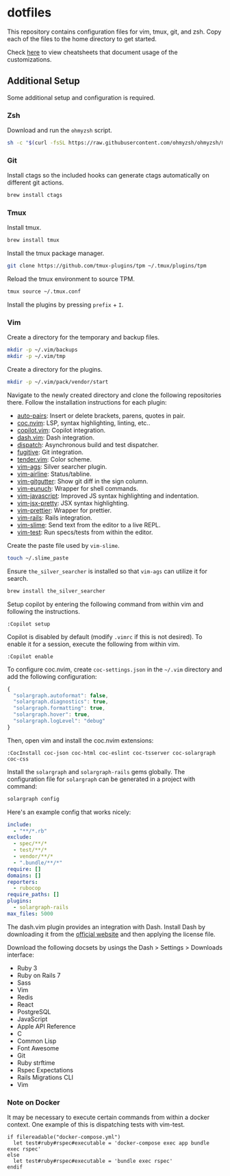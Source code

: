 # dotfiles

This repository contains configuration files for vim, tmux, git, and zsh. Copy each of the files to the home directory to get started.

Check [here](cheatsheets/README.md) to view cheatsheets that document usage of the customizations.

## Additional Setup

Some additional setup and configuration is required.

### Zsh

Download and run the `ohmyzsh` script.

```bash
sh -c "$(curl -fsSL https://raw.githubusercontent.com/ohmyzsh/ohmyzsh/master/tools/install.sh)"
```

### Git

Install ctags so the included hooks can generate ctags automatically on different git actions.

```bash
brew install ctags
```

### Tmux

Install tmux.

```bash
brew install tmux
```

Install the tmux package manager.

```bash
git clone https://github.com/tmux-plugins/tpm ~/.tmux/plugins/tpm
```

Reload the tmux environment to source TPM.

```bash
tmux source ~/.tmux.conf
```

Install the plugins by pressing `prefix` + `I`.

### Vim

Create a directory for the temporary and backup files.

```bash
mkdir -p ~/.vim/backups
mkdir -p ~/.vim/tmp
```

Create a directory for the plugins.

```bash
mkdir -p ~/.vim/pack/vendor/start
```

Navigate to the newly created directory and clone the following repositories there. Follow the installation instructions for each plugin:

* [auto-pairs](https://github.com/jiangmiao/auto-pairs): Insert or delete brackets, parens, quotes in pair.
* [coc.nvim](https://github.com/neoclide/coc.nvim): LSP, syntax highlighting, linting, etc..
* [copilot.vim](https://github.com/github/copilot.vim): Copilot integration.
* [dash.vim](https://github.com/rizzatti/dash.vim): Dash integration.
* [dispatch](https://github.com/tpope/vim-dispatch): Asynchronous build and test dispatcher.
* [fugitive](https://github.com/tpope/vim-fugitive): Git integration.
* [tender.vim](https://github.com/jacoborus/tender.vim): Color scheme.
* [vim-ags](https://github.com/gabesoft/vim-ags): Silver searcher plugin.
* [vim-airline](https://github.com/vim-airline/vim-airline): Status/tabline.
* [vim-gitgutter](https://github.com/airblade/vim-gitgutter): Show git diff in the sign column.
* [vim-eunuch](https://github.com/tpope/vim-eunuch): Wrapper for shell commands.
* [vim-javascript](https://github.com/pangloss/vim-javascript): Improved JS syntax highlighting and indentation.
* [vim-jsx-pretty](https://github.com/MaxMEllon/vim-jsx-pretty): JSX syntax highlighting.
* [vim-prettier](https://github.com/prettier/vim-prettier): Wrapper for prettier.
* [vim-rails](https://github.com/tpope/vim-rails): Rails integration.
* [vim-slime](https://github.com/jpalardy/vim-slime): Send text from the editor to a live REPL.
* [vim-test](https://github.com/vim-test/vim-test): Run specs/tests from within the editor.

Create the paste file used by `vim-slime`.

```bash
touch ~/.slime_paste
```

Ensure `the_silver_searcher` is installed so that `vim-ags` can utilize it for search.

```bash
brew install the_silver_searcher
```

Setup copilot by entering the following command from within vim and following the instructions.

```
:Copilot setup
```

Copilot is disabled by default (modify `.vimrc` if this is not desired). To enable it for a session, execute the following from within vim.

```
:Copilot enable
```

To configure coc.nvim, create `coc-settings.json` in the `~/.vim` directory and add the following configuration:

```javascript
{
  "solargraph.autoformat": false,
  "solargraph.diagnostics": true,
  "solargraph.formatting": true,
  "solargraph.hover": true,
  "solargraph.logLevel": "debug"
}
```

Then, open vim and install the coc.nvim extensions:

```
:CocInstall coc-json coc-html coc-eslint coc-tsserver coc-solargraph coc-css
```

Install the `solargraph` and `solargraph-rails` gems globally. The configuration file for `solargraph` can be generated in a project with command:

```bash
solargraph config
```

Here's an example config that works nicely:

```yaml
include:
  - "**/*.rb"
exclude:
  - spec/**/*
  - test/**/*
  - vendor/**/*
  - ".bundle/**/*"
require: []
domains: []
reporters:
  - rubocop
require_paths: []
plugins:
  - solargraph-rails
max_files: 5000
```

The dash.vim plugin provides an integration with Dash. Install Dash by downloading it from the [official website](https://kapeli.com/dash) and then applying the license file.

Download the following docsets by usings the Dash > Settings > Downloads interface:

* Ruby 3
* Ruby on Rails 7
* Sass
* Vim
* Redis
* React
* PostgreSQL
* JavaScript
* Apple API Reference
* C
* Common Lisp
* Font Awesome
* Git
* Ruby strftime
* Rspec Expectations
* Rails Migrations CLI
* Vim

### Note on Docker

It may be necessary to execute certain commands from within a docker context. One example of this is dispatching tests with vim-test.

```vimscript
if filereadable("docker-compose.yml")
  let test#ruby#rspec#executable = 'docker-compose exec app bundle exec rspec'
else
  let test#ruby#rspec#executable = 'bundle exec rspec'
endif
```
